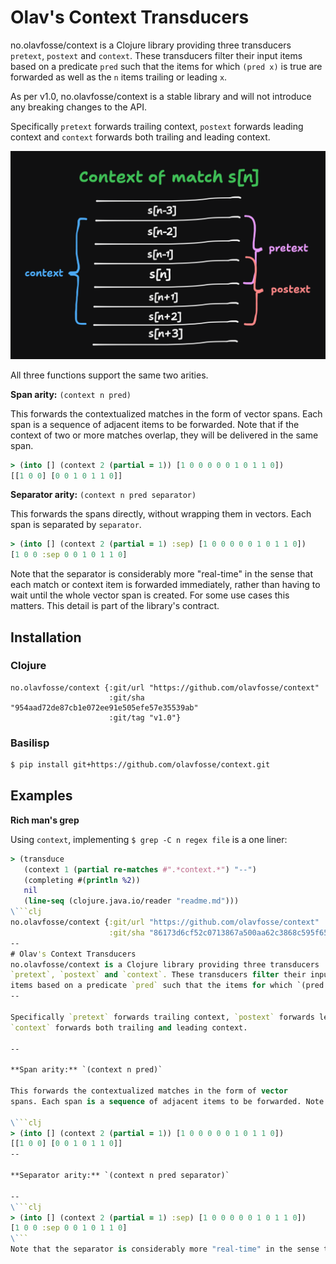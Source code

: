 # Olav's Context Transducers

no.olavfosse/context is a Clojure library providing three transducers
`pretext`, `postext` and `context`. These transducers filter their input
items based on a predicate `pred` such that the items for which `(pred x)` is true
are forwarded as well as the `n` items trailing or leading `x`.

As per v1.0, no.olavfosse/context is a stable library and will not
introduce any breaking changes to the API.

Specifically `pretext` forwards trailing context, `postext` forwards leading context and
`context` forwards both trailing and leading context.

<img src="./illustration.png"  width="600"/>

All three functions support the same two arities.

**Span arity:** `(context n pred)`

This forwards the contextualized matches in the form of vector
spans. Each span is a sequence of adjacent items to be forwarded. Note that if the context of two or more matches overlap, they will be delivered in the same span.

```clj
> (into [] (context 2 (partial = 1)) [1 0 0 0 0 0 1 0 1 1 0])
[[1 0 0] [0 0 1 0 1 1 0]]
```

**Separator arity:** `(context n pred separator)`

This forwards the spans directly, without wrapping them in vectors. Each span is separated by `separator`.

```clj
> (into [] (context 2 (partial = 1) :sep) [1 0 0 0 0 0 1 0 1 1 0])
[1 0 0 :sep 0 0 1 0 1 1 0]
```
Note that the separator is considerably more "real-time" in the sense that each match or context item is forwarded immediately, rather than having to wait until the whole vector span is created. For some use cases this matters. This detail is part of the library's contract.

## Installation

### Clojure
```edn
no.olavfosse/context {:git/url "https://github.com/olavfosse/context"
                      :git/sha "954aad72de87cb1e072ee91e505efe57e35539ab"
                      :git/tag "v1.0"}
```

### Basilisp
```sh
$ pip install git+https://github.com/olavfosse/context.git
```

## Examples

**Rich man's grep**

Using `context`, implementing `$ grep -C n regex file` is a one liner:

```clj
> (transduce
   (context 1 (partial re-matches #".*context.*") "--")
   (completing #(println %2))
   nil
   (line-seq (clojure.java.io/reader "readme.md")))
\```clj
no.olavfosse/context {:git/url "https://github.com/olavfosse/context"
                      :git/sha "86173d6cf52c0713867a500aa62c3868c595f659"}
--
# Olav's Context Transducers
no.olavfosse/context is a Clojure library providing three transducers
`pretext`, `postext` and `context`. These transducers filter their input
items based on a predicate `pred` such that the items for which `(pred x)` is true
--

Specifically `pretext` forwards trailing context, `postext` forwards leading context and
`context` forwards both trailing and leading context.

--

**Span arity:** `(context n pred)`

This forwards the contextualized matches in the form of vector
spans. Each span is a sequence of adjacent items to be forwarded. Note that if the context of two or more matches overlap, they will be delivered in the same span.

\```clj
> (into [] (context 2 (partial = 1)) [1 0 0 0 0 0 1 0 1 1 0])
[[1 0 0] [0 0 1 0 1 1 0]]
--

**Separator arity:** `(context n pred separator)`

--
\```clj
> (into [] (context 2 (partial = 1) :sep) [1 0 0 0 0 0 1 0 1 1 0])
[1 0 0 :sep 0 0 1 0 1 1 0]
\```
Note that the separator is considerably more "real-time" in the sense that each match or context item is forwarded immediately, rather than having to wait until the whole vector span is created. For some use cases this matters. This detail is part of the library's contract.
```
